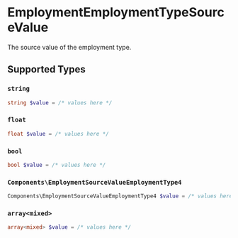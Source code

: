 # EmploymentEmploymentTypeSourceValue

The source value of the employment type.


## Supported Types

### `string`

```php
string $value = /* values here */
```

### `float`

```php
float $value = /* values here */
```

### `bool`

```php
bool $value = /* values here */
```

### `Components\EmploymentSourceValueEmploymentType4`

```php
Components\EmploymentSourceValueEmploymentType4 $value = /* values here */
```

### `array<mixed>`

```php
array<mixed> $value = /* values here */
```

